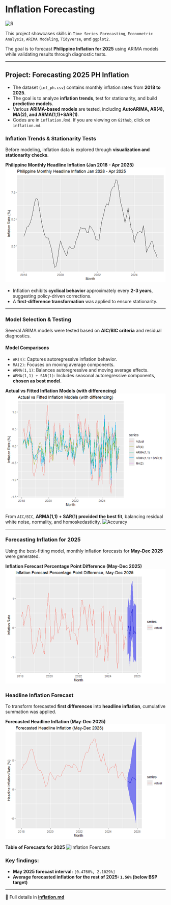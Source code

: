 # Inflation Forecasting  
![R](https://img.shields.io/badge/R-276DC3?style=for-the-badge&logo=r&logoColor=white)

This project showcases skills in `Time Series Forecasting`, `Econometric Analysis`, `ARIMA Modeling`, `Tidyverse`, and `ggplot2`.  

The goal is to forecast **Philippine Inflation for 2025** using ARIMA models while validating results through diagnostic tests.

---

## Project: Forecasting 2025 PH Inflation  
- The dataset (`inf_ph.csv`) contains monthly inflation rates from **2018 to 2025**.
- The goal is to analyze **inflation trends**, test for stationarity, and build **predictive models**.
- Various **ARIMA-based models** are tested, including **AutoARIMA, AR(4), MA(2), and ARMA(1,1)+SAR(1)**.
- Codes are in `inflation.Rmd`. If you are viewing on `Github`, click on `inflation.md`.

### Inflation Trends & Stationarity Tests  
Before modeling, inflation data is explored through **visualization and stationarity checks**.

**Philippine Monthly Headline Inflation (Jan 2018 - Apr 2025)**  
![Inflation Trend](inflation_files/figure-gfm/unnamed-chunk-3-1.png)<!-- -->

- Inflation exhibits **cyclical behavior** approximately every **2-3 years**, suggesting policy-driven corrections.  
- A **first-difference transformation** was applied to ensure stationarity.  

---

### Model Selection & Testing  
Several ARIMA models were tested based on **AIC/BIC criteria** and residual diagnostics.

#### **Model Comparisons**  
- `AR(4)`: Captures autoregressive inflation behavior.
- `MA(2)`: Focuses on moving average components.
- `ARMA(1,1)`: Balances autoregressive and moving average effects.
- `ARMA(1,1) + SAR(1)`: Includes seasonal autoregressive components, **chosen as best model**.

**Actual vs Fitted Inflation Models (with differencing)**  
![Model Comparison](inflation_files/figure-gfm/unnamed-chunk-13-1.png)<!-- -->

From `AIC/BIC`, **ARMA(1,1) + SAR(1) provided the best fit**, balancing residual white noise, normality, and homoskedasticity.
![Accuracy](https://lh3.googleusercontent.com/pw/AP1GczOCPLNycpMJFZHTJUpkRtJfEjbPqO86yns4TTEgI9J6AFV7qLbt4L11zkBqhC9ZIRzrqb7QvQjPXCq2ar7ZeVpNUumKI_FFG2Tm8q5JG1UUBoNKkA-M2Oci0qa451mVgcwqgjD-MkXnR2aUCcLB_k2w=w1817-h703-s-no-gm?authuser=0)

---

### Forecasting Inflation for 2025  
Using the best-fitting model, monthly inflation forecasts for **May-Dec 2025** were generated.

**Inflation Forecast Percentage Point Difference (May-Dec 2025)**  
![Forecast Difference](inflation_files/figure-gfm/unnamed-chunk-15-1.png)<!-- -->

### Headline Inflation Forecast  
To transform forecasted **first differences** into **headline inflation**, cumulative summation was applied.

**Forecasted Headline Inflation (May-Dec 2025)**  
![Headline Forecast](inflation_files/figure-gfm/unnamed-chunk-16-1.png)<!-- -->

**Table of Forecasts for 2025**
![Inflation Foercasts](https://lh3.googleusercontent.com/pw/AP1GczN_sOjFLAtQOZiikSnoI0-jW1S1wWbmm3wJELipiVUAUJnjMDZPkFyPq7CwJrz5IDVVXHQ9aN0_ovyc1llLpDB9bSURZN1_98vvUf0uI6wfXg4UzM_dNCnVg7njpQHWrhid5RoNz0olKQ0L5k1ucXRo=w1156-h832-s-no-gm?authuser=0)


### Key findings:
- **May 2025 forecast interval:** `[0.4760%, 2.1029%]`
- **Average forecasted inflation for the rest of 2025:** **`1.56%` (below BSP target)**
---

🚀 Full details in **[inflation.md](inflation.md)**
